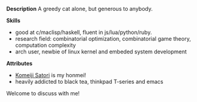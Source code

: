 **Description** A greedy cat alone, but generous to anybody.

**Skills**
+ good at c/maclisp/haskell, fluent in js/lua/python/ruby.
+ research field: combinatorial optimization, combinatorial game theory, computation complexity
+ arch user, newbie of linux kernel and embeded system development

**Attributes**
+ [Komeiji Satori](https://en.touhouwiki.net/wiki/Satori_Komeiji) is my honmei!
+ heavily addicted to black tea, thinkpad T-series and emacs

Welcome to discuss with me!
